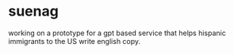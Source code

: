 # suenag
working on a prototype for a gpt based service that helps hispanic immigrants to the US write english copy.
